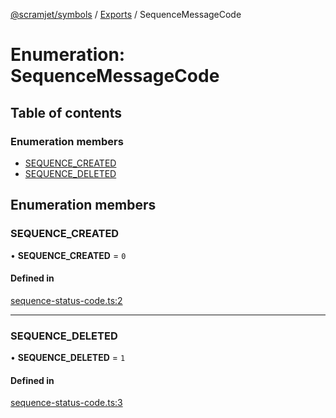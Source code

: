 [@scramjet/symbols](../README.md) / [Exports](../modules.md) / SequenceMessageCode

# Enumeration: SequenceMessageCode

## Table of contents

### Enumeration members

- [SEQUENCE\_CREATED](sequencemessagecode.md#sequence_created)
- [SEQUENCE\_DELETED](sequencemessagecode.md#sequence_deleted)

## Enumeration members

### SEQUENCE\_CREATED

• **SEQUENCE\_CREATED** = `0`

#### Defined in

[sequence-status-code.ts:2](https://github.com/scramjetorg/transform-hub/blob/HEAD/packages/symbols/src/sequence-status-code.ts#L2)

___

### SEQUENCE\_DELETED

• **SEQUENCE\_DELETED** = `1`

#### Defined in

[sequence-status-code.ts:3](https://github.com/scramjetorg/transform-hub/blob/HEAD/packages/symbols/src/sequence-status-code.ts#L3)
